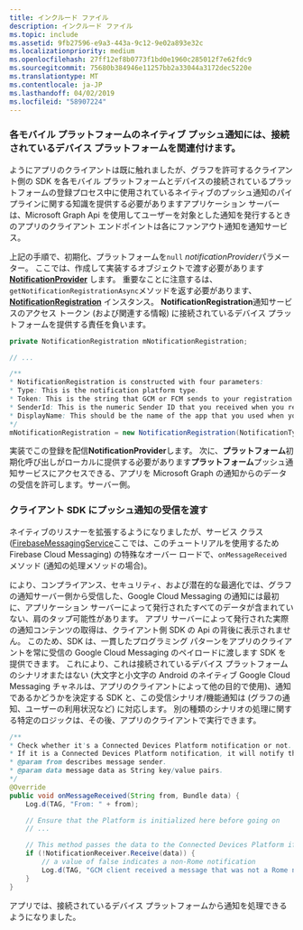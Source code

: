```yaml
---
title: インクルード ファイル
description: インクルード ファイル
ms.topic: include
ms.assetid: 9fb27596-e9a3-443a-9c12-9e02a893e32c
ms.localizationpriority: medium
ms.openlocfilehash: 27ff12ef8b0773f1bd0e1960c285012f7e62fdc9
ms.sourcegitcommit: 75680b384946e11257bb2a33044a3172dec5220e
ms.translationtype: MT
ms.contentlocale: ja-JP
ms.lasthandoff: 04/02/2019
ms.locfileid: "58907224"
---
```

### <a name="associate-the-connected-devices-platform-with-the-native-push-notification-for-each-mobile-platform"></a>各モバイル プラットフォームのネイティブ プッシュ通知には、接続されているデバイス プラットフォームを関連付けます。 

ようにアプリのクライアントは既に触れましたが、グラフを許可するクライアント側の SDK を各モバイル プラットフォームとデバイスの接続されているプラットフォームの登録プロセス中に使用されているネイティブのプッシュ通知のパイプラインに関する知識を提供する必要がありますアプリケーション サーバーは、Microsoft Graph Api を使用してユーザーを対象とした通知を発行するときのアプリのクライアント エンドポイントは各にファンアウト通知を通知サービス。

上記の手順で、初期化、プラットフォームを`null` *notificationProvider*パラメーター。 ここでは、作成して実装するオブジェクトで渡す必要があります **[NotificationProvider](https://docs.microsoft.com/java/api/com.microsoft.connecteddevices.core._notification_provider)** します。 重要なことに注意するは、`getNotificationRegistrationAsync`メソッドを返す必要があります、 **[NotificationRegistration](https://docs.microsoft.com/java/api/com.microsoft.connecteddevices.core._notification_registration)** インスタンス。 **NotificationRegistration**通知サービスのアクセス トークン (および関連する情報) に接続されているデバイス プラットフォームを提供する責任を負います。

```java
private NotificationRegistration mNotificationRegistration;

// ...

/**
* NotificationRegistration is constructed with four parameters:
* Type: This is the notification platform type.
* Token: This is the string that GCM or FCM sends to your registration intent service.
* SenderId: This is the numeric Sender ID that you received when you registered your app for push notifications.
* DisplayName: This should be the name of the app that you used when you registered it on the Microsoft dev portal. 
*/
mNotificationRegistration = new NotificationRegistration(NotificationType.FCM, token, FCM_SENDER_ID, "MyAppName");
```

実装でこの登録を配信**NotificationProvider**します。 次に、**プラットフォーム**初期化呼び出しがローカルに提供する必要があります**プラットフォーム**プッシュ通知サービスにアクセスできる、アプリを Microsoft Graph の通知からのデータの受信を許可します。サーバー側。 

### <a name="pass-incoming-push-notifications-to-the-client-sdk"></a>クライアント SDK にプッシュ通知の受信を渡す
ネイティブのリスナーを拡張するようになりましたが、サービス クラス ([FirebaseMessagingService](https://firebase.google.com/docs/reference/android/com/google/firebase/messaging/FirebaseMessagingService)ここでは、このチュートリアルを使用するため Firebase Cloud Messaging) の特殊なオーバー ロードで、`onMessageReceived`メソッド (通知の処理メソッドの場合)。

により、コンプライアンス、セキュリティ、および潜在的な最適化では、グラフの通知サーバー側から受信した、Google Cloud Messaging の通知には最初に、アプリケーション サーバーによって発行されたすべてのデータが含まれていない、肩のタップ可能性があります。 アプリ サーバーによって発行された実際の通知コンテンツの取得は、クライアント側 SDK の Api の背後に表示されません。 このため、SDK は、一貫したプログラミング パターンをアプリのクライアントを常に受信の Google Cloud Messaging のペイロードに渡します SDK を提供できます。 これにより、これは接続されているデバイス プラットフォームのシナリオまたはない (大文字と小文字の Android のネイティブ Google Cloud Messaging チャネルは、アプリのクライアントによって他の目的で使用)、通知であるかどうかを決定する SDK と、この受信シナリオ/機能通知は (グラフの通知、ユーザーの利用状況など) に対応します。 別の種類のシナリオの処理に関する特定のロジックは、その後、アプリのクライアントで実行できます。 

```java
/**
* Check whether it's a Connected Devices Platform notification or not.
* If it is a Connected Devices Platform notification, it will notify the apps with the information in the notification.
* @param from describes message sender.
* @param data message data as String key/value pairs.
*/
@Override
public void onMessageReceived(String from, Bundle data) {
    Log.d(TAG, "From: " + from);

    // Ensure that the Platform is initialized here before going on
    // ...

    // This method passes the data to the Connected Devices Platform if is compatible.
    if (!NotificationReceiver.Receive(data)) {
        // a value of false indicates a non-Rome notification
        Log.d(TAG, "GCM client received a message that was not a Rome notification");
    }
}
```

アプリでは、接続されているデバイス プラットフォームから通知を処理できるようになりました。

